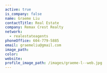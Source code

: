 ```yaml
---
active: true
is_company: false
name: Graeme Liu
contactTitle: Real Estate
company: Remax Crest Realty
network:
  - realestateagents
phoneOffice: 604-779-5885
email: graemeliu@gmail.com
image_path:
color:
website:
profile_image_path: /images/graeme-l--web.jpg
---
```



